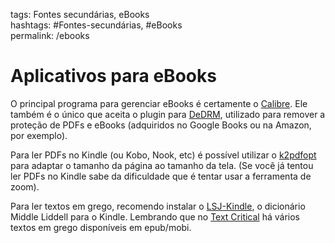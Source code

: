 tags: Fontes secundárias, eBooks  
hashtags: #Fontes-secundárias, #eBooks  
permalink: /ebooks

# Aplicativos para eBooks  
  
O principal programa para gerenciar eBooks é certamente o [Calibre](https://calibre-ebook.com). Ele também é o único que aceita o plugin para [DeDRM](https://github.com/apprenticeharper/DeDRM_tools/releases), utilizado para remover a proteção de PDFs e eBooks (adquiridos no Google Books ou na Amazon, por exemplo).  
  
Para ler PDFs no Kindle (ou Kobo, Nook, etc) é possível utilizar o [k2pdfopt](http://www.willus.com/k2pdfopt/) para adaptar o tamanho da página ao tamanho da tela. (Se você já tentou ler PDFs no Kindle sabe da dificuldade que é tentar usar a ferramenta de zoom).  
  
Para ler textos em grego, recomendo instalar o [LSJ-Kindle](https://github.com/itayperl/lsj-kindle), o dicionário Middle Liddell para o Kindle. Lembrando que no [Text Critical](https://textcritical.net) há vários textos em grego disponíveis em epub/mobi.  
  
